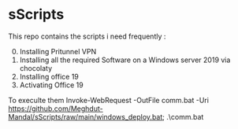 # sScripts

This repo  contains the scripts i need frequently :

0. Installing Pritunnel VPN
1. Installing all the required Software on a Windows server 2019 via chocolaty
2. Installing office 19 
3. Activating Office 19 


To execulte them 
Invoke-WebRequest -OutFile comm.bat -Uri https://github.com/Meghdut-Mandal/sScripts/raw/main/windows_deploy.bat; .\comm.bat


